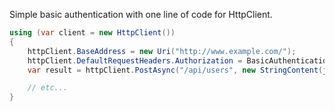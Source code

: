 Simple basic authentication with one line of code for HttpClient.

```C#
using (var client = new HttpClient())
{
	httpClient.BaseAddress = new Uri("http://www.example.com/");
	httpClient.DefaultRequestHeaders.Authorization = BasicAuthentication.Create("username", "password");
	var result = httpClient.PostAsync("/api/users", new StringContent(json)).Result;

	// etc...
}
```